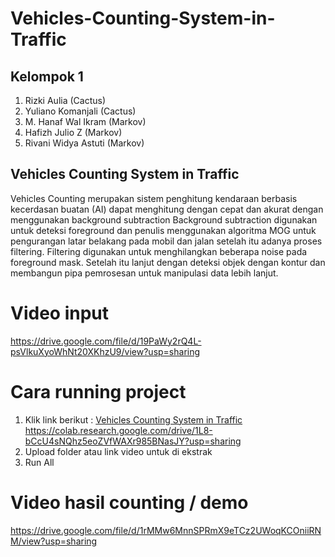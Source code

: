 # Vehicles-Counting-System-in-Traffic
## Kelompok 1 
1. Rizki Aulia          (Cactus)
2. Yuliano Komanjali    (Cactus)
3. M. Hanaf Wal Ikram   (Markov)
4. Hafizh Julio Z       (Markov)
5. Rivani Widya Astuti  (Markov)

## Vehicles Counting System in Traffic
Vehicles Counting merupakan sistem penghitung kendaraan berbasis kecerdasan buatan (AI) dapat menghitung dengan cepat dan akurat dengan menggunakan background subtraction Background subtraction digunakan untuk deteksi foreground dan penulis menggunakan algoritma MOG untuk pengurangan latar belakang pada mobil dan jalan setelah itu adanya proses filtering. Filtering digunakan untuk menghilangkan beberapa noise pada foreground mask. Setelah itu lanjut dengan deteksi objek dengan kontur dan membangun pipa pemrosesan untuk manipulasi data lebih lanjut.

# Video input
https://drive.google.com/file/d/19PaWy2rQ4L-psVlkuXyoWhNt20XKhzU9/view?usp=sharing

# Cara running project
1. Klik link berikut : <a href="https://colab.research.google.com/drive/1L8-bCcU4sNQhz5eoZVfWAXr985BNasJY?usp=sharing">Vehicles Counting System in Traffic</a> 
https://colab.research.google.com/drive/1L8-bCcU4sNQhz5eoZVfWAXr985BNasJY?usp=sharing
2. Upload folder atau link video untuk di ekstrak
3. Run All

# Video hasil counting / demo
https://drive.google.com/file/d/1rMMw6MnnSPRmX9eTCz2UWoqKCOniiRNM/view?usp=sharing